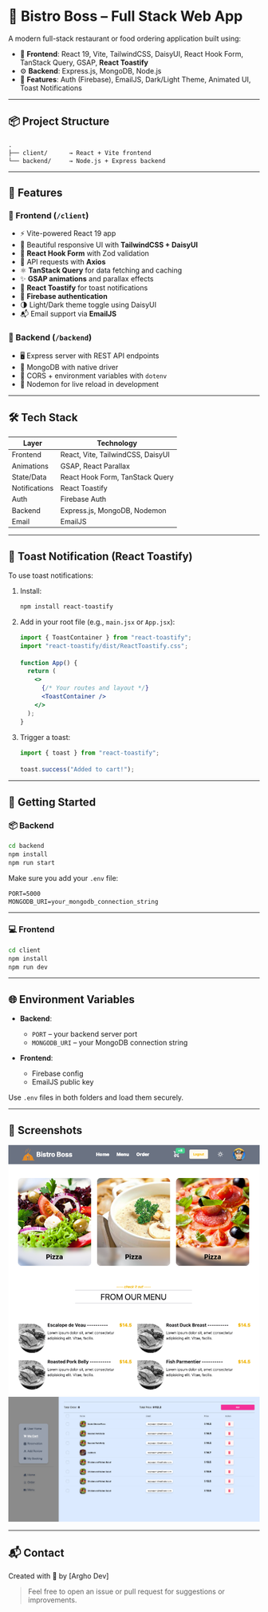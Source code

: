 # 🤩 Bistro Boss – Full Stack Web App

A modern full-stack restaurant or food ordering application built using:

- 🧠 **Frontend**: React 19, Vite, TailwindCSS, DaisyUI, React Hook Form, TanStack Query, GSAP, **React Toastify**
- ⚙️ **Backend**: Express.js, MongoDB, Node.js
- 🔐 **Features**: Auth (Firebase), EmailJS, Dark/Light Theme, Animated UI, Toast Notifications

---

## 📦 Project Structure

```
.
├── client/      → React + Vite frontend
└── backend/     → Node.js + Express backend
```

---

## 🚀 Features

### 🔹 Frontend (`/client`)

- ⚡ Vite-powered React 19 app
- 🎨 Beautiful responsive UI with **TailwindCSS + DaisyUI**
- 🔄 **React Hook Form** with Zod validation
- 📱 API requests with **Axios**
- ⚛️ **TanStack Query** for data fetching and caching
- ✨ **GSAP animations** and parallax effects
- 🔔 **React Toastify** for toast notifications
- 🔐 **Firebase authentication**
- 🌗 Light/Dark theme toggle using DaisyUI
- 📬 Email support via **EmailJS**

### 🔹 Backend (`/backend`)

- 🖥️ Express server with REST API endpoints
- 📂 MongoDB with native driver
- 🔐 CORS + environment variables with `dotenv`
- 🔄 Nodemon for live reload in development

---

## 🛠️ Tech Stack

| Layer         | Technology                        |
| ------------- | --------------------------------- |
| Frontend      | React, Vite, TailwindCSS, DaisyUI |
| Animations    | GSAP, React Parallax              |
| State/Data    | React Hook Form, TanStack Query   |
| Notifications | React Toastify                    |
| Auth          | Firebase Auth                     |
| Backend       | Express.js, MongoDB, Nodemon      |
| Email         | EmailJS                           |

---

## 🔔 Toast Notification (React Toastify)

To use toast notifications:

1. Install:

   ```bash
   npm install react-toastify
   ```

2. Add in your root file (e.g., `main.jsx` or `App.jsx`):

   ```jsx
   import { ToastContainer } from "react-toastify";
   import "react-toastify/dist/ReactToastify.css";

   function App() {
     return (
       <>
         {/* Your routes and layout */}
         <ToastContainer />
       </>
     );
   }
   ```

3. Trigger a toast:

   ```js
   import { toast } from "react-toastify";

   toast.success("Added to cart!");
   ```

---

## 📂 Getting Started

### 📦 Backend

```bash
cd backend
npm install
npm run start
```

Make sure you add your `.env` file:

```env
PORT=5000
MONGODB_URI=your_mongodb_connection_string
```

---

### 💻 Frontend

```bash
cd client
npm install
npm run dev
```

---

## 🌐 Environment Variables

- **Backend**:

  - `PORT` – your backend server port
  - `MONGODB_URI` – your MongoDB connection string

- **Frontend**:

  - Firebase config
  - EmailJS public key

Use `.env` files in both folders and load them securely.

---

## 📸 Screenshots

![](fullpage.png)
![](dashboard.png)

---

## 📬 Contact

Created with 💙 by \[Argho Dev]

> Feel free to open an issue or pull request for suggestions or improvements.
